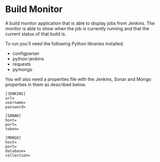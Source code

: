 # Build Monitor

A build monitor application that is able to display jobs from Jenkins. The monitor is able to show when the job is currently running and that the current status of that build is.

To run you'll need the following Python libraries installed.

- configparser
- python-jenkins
- requests
- pymongo

You will also need a properties file with the Jenkins, Sonar and Mongo properties in them as described below.

    [JENKINS]
    url=
    username=
    password=

    [SONAR]
    host=
    port=
    token=

    [MONGO]
    host=
    port=
    database=
    collection=
